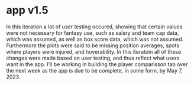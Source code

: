 # app v1.5

In this iteration a lot of user testing occured, showing that certain values were not necessary for fantasy use, such as salary and team cap data, which was assumed, as well as box score data, which was not assumed. Furthermore the plots were said to be missing position averages, spots where players were injured, and hoverability.
In this iteratoin all of these changes were made based on user testing, and thus reflect what users want in the app. I'll be working in building the player comparisson tab over the next week as the app is due to be complete, in some form, by May 7, 2023.
